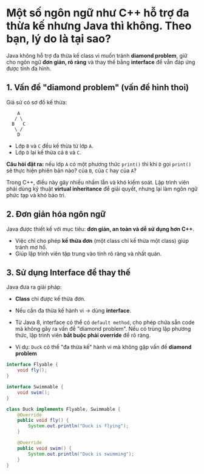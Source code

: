 # Một số ngôn ngữ như C++ hỗ trợ đa thừa kế nhưng Java thì không. Theo bạn, lý do là tại sao?

Java không hỗ trợ đa thừa kế class vì muốn tránh **diamond problem**, giữ cho ngôn ngữ **đơn giản, rõ ràng** và thay thế
bằng **interface** để vẫn đáp ứng được tính đa hình.

## 1. Vấn đề "diamond problem" (vấn đề hình thoi)

Giả sử có sơ đồ kế thừa:

```
    A
   / \
  B   C
   \ /
    D
```

- Lớp `B` và `C` đều kế thừa từ lớp `A`.
- Lớp `D` lại kế thừa cả `B` và `C`.

**Câu hỏi đặt ra:** nếu lớp `A` có một phương thức `print()` thì khi `D` gọi `print()` sẽ thực hiện phiên bản nào?
của `B`, của `C` hay của `A`?

Trong C++, điều này gây nhiều nhầm lẫn và khó kiểm soát. Lập trình viên phải dùng kỹ thuật **virtual inheritance** để
giải quyết, nhưng lại làm ngôn ngữ phức tạp và khó bảo trì.

## 2. Đơn giản hóa ngôn ngữ

Java được thiết kế với mục tiêu: **đơn giản, an toàn và dễ sử dụng hơn C++**.

- Việc chỉ cho phép **kế thừa đơn** (một class chỉ kế thừa một class) giúp tránh mơ hồ.
- Giúp lập trình viên tập trung vào tính rõ ràng và nhất quán.

## 3. Sử dụng Interface để thay thế

Java đưa ra giải pháp:

- **Class** chỉ được kế thừa đơn.
- Nếu cần đa thừa kế hành vi → dùng **interface**.
- Từ Java 8, interface có thể có `default method`, cho phép chứa sẵn code mà không gây ra vấn đề "diamond problem". Nếu
  có trùng lặp phương thức, lập trình viên **bắt buộc phải override** để rõ ràng.

- Ví dụ: `Duck` có thể "đa thừa kế" hành vi mà không gặp vấn đề **diamond problem**

```java
interface Flyable {
    void fly();
}

interface Swimmable {
    void swim();
}

class Duck implements Flyable, Swimmable {
    @Override
    public void fly() {
        System.out.println("Duck is flying");
    }

    @Override
    public void swim() {
        System.out.println("Duck is swimming");
    }
}
```
